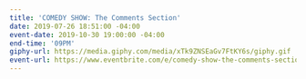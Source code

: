 ```yaml
---
title: 'COMEDY SHOW: The Comments Section'
date: 2019-07-26 18:51:00 -04:00
event-date: 2019-10-30 19:00:00 -04:00
end-time: '09PM'
giphy-url: https://media.giphy.com/media/xTk9ZNSEaGv7FtKY6s/giphy.gif
event-url: https://www.eventbrite.com/e/comedy-show-the-comments-section-tickets-73904455215
---
```


